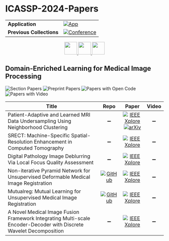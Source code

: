 # ICASSP-2024-Papers

<table>
    <tr>
        <td><strong>Application</strong></td>
        <td>
            <a href="https://huggingface.co/spaces/DmitryRyumin/NewEraAI-Papers" style="float:left;">
                <img src="https://img.shields.io/badge/🤗-NewEraAI--Papers-FFD21F.svg" alt="App" />
            </a>
        </td>
    </tr>
    <tr>
        <td><strong>Previous Collections</strong></td>
        <td>
            <a href="https://github.com/DmitryRyumin/ICASSP-2023-24-Papers/blob/main/README_2023.md">
                <img src="http://img.shields.io/badge/ICASSP-2023-0073AE.svg" alt="Conference">
            </a>
        </td>
    </tr>
</table>

<div align="center">
    <a href="https://github.com/DmitryRyumin/ICASSP-2023-24-Papers/blob/main/sections/2024/main/MMSP-L3.md">
        <img src="https://cdn.jsdelivr.net/gh/DmitryRyumin/NewEraAI-Papers@main/images/left.svg" width="40" alt="" />
    </a>
    <a href="https://github.com/DmitryRyumin/ICASSP-2023-24-Papers/">
        <img src="https://cdn.jsdelivr.net/gh/DmitryRyumin/NewEraAI-Papers@main/images/home.svg" width="40" alt="" />
    </a>
    <a href="https://github.com/DmitryRyumin/ICASSP-2023-24-Papers/blob/main/sections/2024/main/GC-L3.md">
        <img src="https://cdn.jsdelivr.net/gh/DmitryRyumin/NewEraAI-Papers@main/images/right.svg" width="40" alt="" />
    </a>
</div>

## Domain-Enriched Learning for Medical Image Processing

![Section Papers](https://img.shields.io/badge/Section%20Papers-6-42BA16) ![Preprint Papers](https://img.shields.io/badge/Preprint%20Papers-1-b31b1b) ![Papers with Open Code](https://img.shields.io/badge/Papers%20with%20Open%20Code-2-1D7FBF) ![Papers with Video](https://img.shields.io/badge/Papers%20with%20Video-0-FF0000)

| **Title** | **Repo** | **Paper** | **Video** |
|-----------|:--------:|:---------:|:---------:|
| Patient-Adaptive and Learned MRI Data Undersampling Using Neighborhood Clustering | :heavy_minus_sign: | [![IEEE Xplore](https://img.shields.io/badge/IEEE-10446528-E4A42C.svg)](https://ieeexplore.ieee.org/document/10446528) <br/> [![arXiv](https://img.shields.io/badge/arXiv-2312.08507-b31b1b.svg)](https://arxiv.org/abs/2312.08507) | :heavy_minus_sign: |
| SRECT: Machine-Specific Spatial-Resolution Enhancement in Computed Tomography | :heavy_minus_sign: | [![IEEE Xplore](https://img.shields.io/badge/IEEE-10446113-E4A42C.svg)](https://ieeexplore.ieee.org/document/10446113) | :heavy_minus_sign: |
| Digital Pathology Image Deblurring Via Local Focus Quality Assessment | :heavy_minus_sign: | [![IEEE Xplore](https://img.shields.io/badge/IEEE-10446591-E4A42C.svg)](https://ieeexplore.ieee.org/document/10446591) | :heavy_minus_sign: |
| Non-iterative Pyramid Network for Unsupervised Deformable Medical Image Registration | [![GitHub](https://img.shields.io/github/stars/JXT210/NIPNet?style=flat)](https://github.com/JXT210/NIPNet) | [![IEEE Xplore](https://img.shields.io/badge/IEEE-10446464-E4A42C.svg)](https://ieeexplore.ieee.org/document/10446464) | :heavy_minus_sign: |
| Mutualreg: Mutual Learning for Unsupervised Medical Image Registration | [![GitHub](https://img.shields.io/github/stars/PerceptionComputingLab/MutualReg?style=flat)](https://github.com/PerceptionComputingLab/MutualReg) | [![IEEE Xplore](https://img.shields.io/badge/IEEE-10445904-E4A42C.svg)](https://ieeexplore.ieee.org/document/10445904) | :heavy_minus_sign: |
| A Novel Medical Image Fusion Framework Integrating Multi-scale Encoder-Decoder with Discrete Wavelet Decomposition | :heavy_minus_sign: | [![IEEE Xplore](https://img.shields.io/badge/IEEE-10446618-E4A42C.svg)](https://ieeexplore.ieee.org/document/10446618) | :heavy_minus_sign: |

